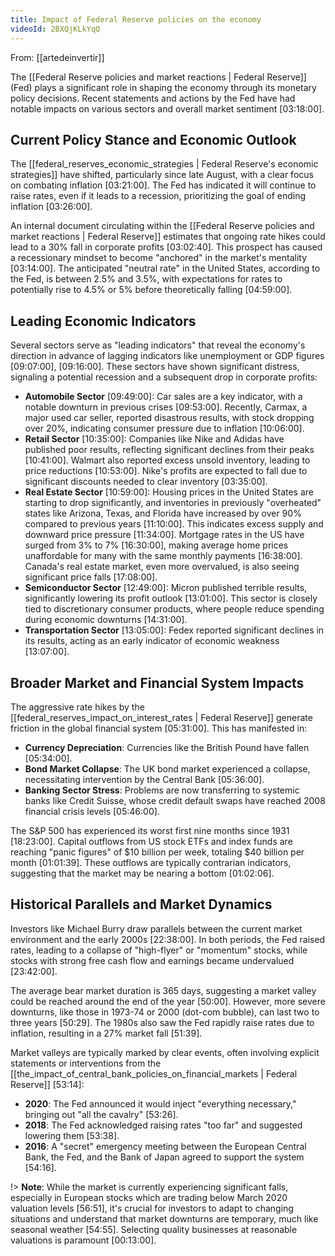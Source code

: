 ```yaml
---
title: Impact of Federal Reserve policies on the economy
videoId: 2BXQjKLkYqQ
---
```


From: [[artedeinvertir]] <br/> 

The [[Federal Reserve policies and market reactions | Federal Reserve]] (Fed) plays a significant role in shaping the economy through its monetary policy decisions. Recent statements and actions by the Fed have had notable impacts on various sectors and overall market sentiment <a class="yt-timestamp" data-t="03:18:00">[03:18:00]</a>.

## Current Policy Stance and Economic Outlook

The [[federal_reserves_economic_strategies | Federal Reserve's economic strategies]] have shifted, particularly since late August, with a clear focus on combating inflation <a class="yt-timestamp" data-t="03:21:00">[03:21:00]</a>. The Fed has indicated it will continue to raise rates, even if it leads to a recession, prioritizing the goal of ending inflation <a class="yt-timestamp" data-t="03:26:00">[03:26:00]</a>.

An internal document circulating within the [[Federal Reserve policies and market reactions | Federal Reserve]] estimates that ongoing rate hikes could lead to a 30% fall in corporate profits <a class="yt-timestamp" data-t="03:02:40">[03:02:40]</a>. This prospect has caused a recessionary mindset to become "anchored" in the market's mentality <a class="yt-timestamp" data-t="03:14:00">[03:14:00]</a>. The anticipated "neutral rate" in the United States, according to the Fed, is between 2.5% and 3.5%, with expectations for rates to potentially rise to 4.5% or 5% before theoretically falling <a class="yt-timestamp" data-t="04:59:00">[04:59:00]</a>.

## Leading Economic Indicators

Several sectors serve as "leading indicators" that reveal the economy's direction in advance of lagging indicators like unemployment or GDP figures <a class="yt-timestamp" data-t="09:07:00">[09:07:00]</a>, <a class="yt-timestamp" data-t="09:16:00">[09:16:00]</a>. These sectors have shown significant distress, signaling a potential recession and a subsequent drop in corporate profits:

*   **Automobile Sector** <a class="yt-timestamp" data-t="09:49:00">[09:49:00]</a>: Car sales are a key indicator, with a notable downturn in previous crises <a class="yt-timestamp" data-t="09:53:00">[09:53:00]</a>. Recently, Carmax, a major used car seller, reported disastrous results, with stock dropping over 20%, indicating consumer pressure due to inflation <a class="yt-timestamp" data-t="10:06:00">[10:06:00]</a>.
*   **Retail Sector** <a class="yt-timestamp" data-t="10:35:00">[10:35:00]</a>: Companies like Nike and Adidas have published poor results, reflecting significant declines from their peaks <a class="yt-timestamp" data-t="10:41:00">[10:41:00]</a>. Walmart also reported excess unsold inventory, leading to price reductions <a class="yt-timestamp" data-t="10:53:00">[10:53:00]</a>. Nike's profits are expected to fall due to significant discounts needed to clear inventory <a class="yt-timestamp" data-t="03:35:00">[03:35:00]</a>.
*   **Real Estate Sector** <a class="yt-timestamp" data-t="10:59:00">[10:59:00]</a>: Housing prices in the United States are starting to drop significantly, and inventories in previously "overheated" states like Arizona, Texas, and Florida have increased by over 90% compared to previous years <a class="yt-timestamp" data-t="11:10:00">[11:10:00]</a>. This indicates excess supply and downward price pressure <a class="yt-timestamp" data-t="11:34:00">[11:34:00]</a>. Mortgage rates in the US have surged from 3% to 7% <a class="yt-timestamp" data-t="16:30:00">[16:30:00]</a>, making average home prices unaffordable for many with the same monthly payments <a class="yt-timestamp" data-t="16:38:00">[16:38:00]</a>. Canada's real estate market, even more overvalued, is also seeing significant price falls <a class="yt-timestamp" data-t="17:08:00">[17:08:00]</a>.
*   **Semiconductor Sector** <a class="yt-timestamp" data-t="12:49:00">[12:49:00]</a>: Micron published terrible results, significantly lowering its profit outlook <a class="yt-timestamp" data-t="13:01:00">[13:01:00]</a>. This sector is closely tied to discretionary consumer products, where people reduce spending during economic downturns <a class="yt-timestamp" data-t="14:31:00">[14:31:00]</a>.
*   **Transportation Sector** <a class="yt-timestamp" data-t="13:05:00">[13:05:00]</a>: Fedex reported significant declines in its results, acting as an early indicator of economic weakness <a class="yt-timestamp" data-t="13:07:00">[13:07:00]</a>.

## Broader Market and Financial System Impacts

The aggressive rate hikes by the [[federal_reserves_impact_on_interest_rates | Federal Reserve]] generate friction in the global financial system <a class="yt-timestamp" data-t="05:31:00">[05:31:00]</a>. This has manifested in:
*   **Currency Depreciation**: Currencies like the British Pound have fallen <a class="yt-timestamp" data-t="05:34:00">[05:34:00]</a>.
*   **Bond Market Collapse**: The UK bond market experienced a collapse, necessitating intervention by the Central Bank <a class="yt-timestamp" data-t="05:36:00">[05:36:00]</a>.
*   **Banking Sector Stress**: Problems are now transferring to systemic banks like Credit Suisse, whose credit default swaps have reached 2008 financial crisis levels <a class="yt-timestamp" data-t="05:46:00">[05:46:00]</a>.

The S&P 500 has experienced its worst first nine months since 1931 <a class="yt-timestamp" data-t="18:23:00">[18:23:00]</a>. Capital outflows from US stock ETFs and index funds are reaching "panic figures" of $10 billion per week, totaling $40 billion per month <a class="yt-timestamp" data-t="01:01:39">[01:01:39]</a>. These outflows are typically contrarian indicators, suggesting that the market may be nearing a bottom <a class="yt-timestamp" data-t="01:02:06">[01:02:06]</a>.

## Historical Parallels and Market Dynamics

Investors like Michael Burry draw parallels between the current market environment and the early 2000s <a class="yt-timestamp" data-t="22:38:00">[22:38:00]</a>. In both periods, the Fed raised rates, leading to a collapse of "high-flyer" or "momentum" stocks, while stocks with strong free cash flow and earnings became undervalued <a class="yt-timestamp" data-t="23:42:00">[23:42:00]</a>.

The average bear market duration is 365 days, suggesting a market valley could be reached around the end of the year <a class="yt-timestamp" data-t="50:00">[50:00]</a>. However, more severe downturns, like those in 1973-74 or 2000 (dot-com bubble), can last two to three years <a class="yt-timestamp" data-t="50:29">[50:29]</a>. The 1980s also saw the Fed rapidly raise rates due to inflation, resulting in a 27% market fall <a class="yt-timestamp" data-t="51:39">[51:39]</a>.

Market valleys are typically marked by clear events, often involving explicit statements or interventions from the [[the_impact_of_central_bank_policies_on_financial_markets | Federal Reserve]] <a class="yt-timestamp" data-t="53:14">[53:14]</a>:
*   **2020**: The Fed announced it would inject "everything necessary," bringing out "all the cavalry" <a class="yt-timestamp" data-t="53:26">[53:26]</a>.
*   **2018**: The Fed acknowledged raising rates "too far" and suggested lowering them <a class="yt-timestamp" data-t="53:38">[53:38]</a>.
*   **2016**: A "secret" emergency meeting between the European Central Bank, the Fed, and the Bank of Japan agreed to support the system <a class="yt-timestamp" data-t="54:16">[54:16]</a>.

!> **Note**: While the market is currently experiencing significant falls, especially in European stocks which are trading below March 2020 valuation levels <a class="yt-timestamp" data-t="56:51">[56:51]</a>, it's crucial for investors to adapt to changing situations and understand that market downturns are temporary, much like seasonal weather <a class="yt-timestamp" data-t="54:55">[54:55]</a>. Selecting quality businesses at reasonable valuations is paramount <a class="yt-timestamp" data-t="00:13:00">[00:13:00]</a>.